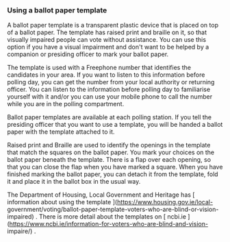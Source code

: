 ###  Using a ballot paper template

A ballot paper template is a transparent plastic device that is placed on top
of a ballot paper. The template has raised print and braille on it, so that
visually impaired people can vote without assistance. You can use this option
if you have a visual impairment and don't want to be helped by a companion or
presiding officer to mark your ballot paper.

The template is used with a Freephone number that identifies the candidates in
your area. If you want to listen to this information before polling day, you
can get the number from your local authority or returning officer. You can
listen to the information before polling day to familiarise yourself with it
and/or you can use your mobile phone to call the number while you are in the
polling compartment.

Ballot paper templates are available at each polling station. If you tell the
presiding officer that you want to use a template, you will be handed a ballot
paper with the template attached to it.

Raised print and Braille are used to identify the openings in the template
that match the squares on the ballot paper. You mark your choices on the
ballot paper beneath the template. There is a flap over each opening, so that
you can close the flap when you have marked a square. When you have finished
marking the ballot paper, you can detach it from the template, fold it and
place it in the ballot box in the usual way.

The Department of Housing, Local Government and Heritage has [ information
about using the template ](https://www.housing.gov.ie/local-
government/voting/ballot-paper-template-voters-who-are-blind-or-vision-
impaired) . There is more detail about the templates on [ ncbi.ie
](https://www.ncbi.ie/information-for-voters-who-are-blind-and-vision-
impaire/) .
